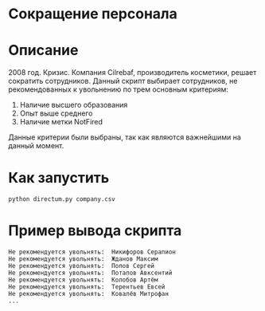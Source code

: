 # Сокращение персонала


# Описание
2008 год. Кризис. Компания Cilrebaf, производитель косметики, решает сократить сотрудников. Данный скрипт выбирает сотрудников, не рекомендованных к увольнению по трем основным критериям: 
1) Наличие высшего образования
2) Опыт выше среднего
3) Наличие метки NotFired

Данные критерии были выбраны, так как являются важнейшими на данный момент.

   
# Как запустить
```
python directum.py company.csv
```


# Пример вывода скрипта

```
Не рекомендуется увольнять:  Никифоров Серапион
Не рекомендуется увольнять:  Жданов Максим
Не рекомендуется увольнять:  Попов Сергей
Не рекомендуется увольнять:  Потапов Авксентий
Не рекомендуется увольнять:  Колобов Артём
Не рекомендуется увольнять:  Терентьев Евсей
Не рекомендуется увольнять:  Ковалёв Митрофан
...

```
